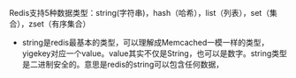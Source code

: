 Redis支持5种数据类型：string(字符串)，hash（哈希），list（列表），set（集合），zset（有序集合）
* string是redis最基本的类型，可以理解成Memcached一模一样的类型，yigekey对应一个value。value其实不仅是String，也可以是数字。string类型是二进制安全的。意思是redis的string可以包含任何数据，